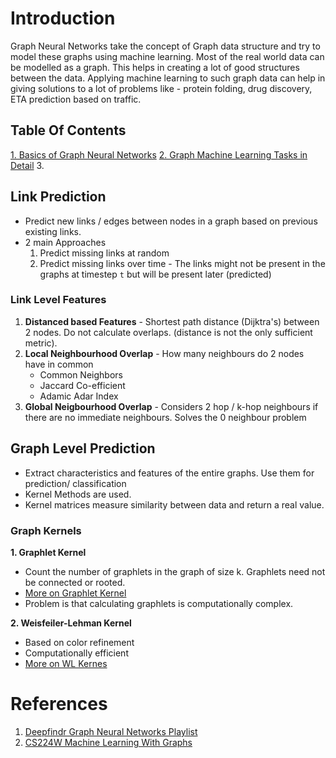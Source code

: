 # Introduction

Graph Neural Networks take the concept of Graph data structure and try to model these graphs using machine learning. Most of the real world data can be modelled as a graph. This helps in creating a lot of good structures between the data. Applying machine learning to such graph data can help in giving solutions to a lot of problems like - protein folding, drug discovery, ETA prediction based on traffic.

## Table Of Contents

[1. Basics of Graph Neural Networks]()
[2. Graph Machine Learning Tasks in Detail]()
3. 



## Link Prediction

* Predict new links / edges between nodes in a graph based on previous existing links.
* 2 main Approaches
  1. Predict missing links at random
  2. Predict missing links over time - The links might not be present in the graphs at timestep `t` but will be present later (predicted) 

### Link Level Features
1. **Distanced based Features** - Shortest path distance (Dijktra's) between 2 nodes. Do not calculate overlaps. (distance is not the only sufficient metric).
2. **Local Neighbourhood Overlap** - How many neighbours do 2 nodes have in common
   * Common Neighbors
   * Jaccard Co-efficient
   * Adamic Adar Index
4. **Global Neigbourhood Overlap** - Considers 2 hop / k-hop neighbours if there are no immediate neighbours. Solves the 0 neighbour problem 

## Graph Level Prediction

* Extract characteristics and features of the entire graphs. Use them for prediction/ classification
* Kernel Methods are used. 
* Kernel matrices measure similarity between data and return a real value.

### Graph Kernels

**1. Graphlet Kernel**

* Count the number of graphlets in the graph of size k. Graphlets need not be connected or rooted.
* [More on Graphlet Kernel](https://ethz.ch/content/dam/ethz/special-interest/bsse/borgwardt-lab/documents/slides/BNA09_3_4.pdf)
* Problem is that calculating graphlets is computationally complex.



**2. Weisfeiler-Lehman Kernel**

* Based on color refinement
* Computationally efficient 
* [More on WL Kernes](https://jmlr.csail.mit.edu/papers/volume12/shervashidze11a/shervashidze11a.pdf)

# References 
1. [Deepfindr Graph Neural Networks Playlist](https://youtube.com/playlist?list=PLV8yxwGOxvvoNkzPfCx2i8an--Tkt7O8Z)
2. [CS224W Machine Learning With Graphs](https://youtube.com/playlist?list=PLoROMvodv4rPLKxIpqhjhPgdQy7imNkDn)
